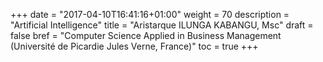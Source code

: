 +++
date = "2017-04-10T16:41:16+01:00"
weight = 70
description = "Artificial Intelligence"
title = "Aristarque ILUNGA KABANGU, Msc"
draft = false
bref =  "Computer Science Applied in Business Management (Université de Picardie Jules Verne, France)"
toc = true
+++
